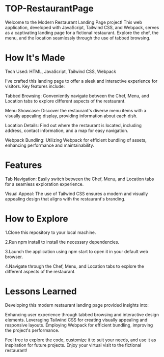 # TOP-RestaurantPage

Welcome to the Modern Restaurant Landing Page project! This web application, developed with JavaScript, Tailwind CSS, and Webpack, serves as a captivating landing page for a fictional restaurant. Explore the chef, the menu, and the location seamlessly through the use of tabbed browsing.

# How It's Made

Tech Used: HTML, JavaScript, Tailwind CSS, Webpack

I've crafted this landing page to offer a sleek and interactive experience for visitors. Key features include:

Tabbed Browsing: Conveniently navigate between the Chef, Menu, and Location tabs to explore different aspects of the restaurant.

Menu Showcase: Discover the restaurant's diverse menu items with a visually appealing display, providing information about each dish.

Location Details: Find out where the restaurant is located, including address, contact information, and a map for easy navigation.

Webpack Bundling: Utilizing Webpack for efficient bundling of assets, enhancing performance and maintainability.

# Features

Tab Navigation: Easily switch between the Chef, Menu, and Location tabs for a seamless exploration experience.

Visual Appeal: The use of Tailwind CSS ensures a modern and visually appealing design that aligns with the restaurant's branding.

# How to Explore

1.Clone this repository to your local machine.

2.Run npm install to install the necessary dependencies.

3.Launch the application using npm start to open it in your default web browser.

4.Navigate through the Chef, Menu, and Location tabs to explore the different aspects of the restaurant.

# Lessons Learned

Developing this modern restaurant landing page provided insights into:

Enhancing user experience through tabbed browsing and interactive design elements.
Leveraging Tailwind CSS for creating visually appealing and responsive layouts.
Employing Webpack for efficient bundling, improving the project's performance.

Feel free to explore the code, customize it to suit your needs, and use it as inspiration for future projects. Enjoy your virtual visit to the fictional restaurant!

